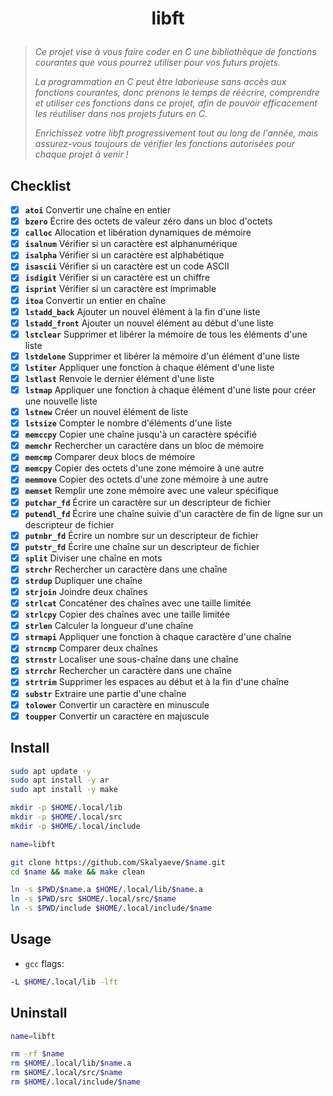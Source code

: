 # <p align="center">libft</p>

> _Ce projet vise à vous faire coder en C une bibliothèque de fonctions courantes que vous pourrez utiliser pour vos futurs projets._
>
> _La programmation en C peut être laborieuse sans accès aux fonctions courantes, donc prenons le temps de réécrire, comprendre et utiliser ces fonctions dans ce projet, afin de pouvoir efficacement les réutiliser dans nos projets futurs en C._
>
> _Enrichissez votre libft progressivement tout au long de l'année, mais assurez-vous toujours de vérifier les fonctions autorisées pour chaque projet à venir !_

## Checklist

- [x] **`atoi`** Convertir une chaîne en entier
- [x] **`bzero`** Écrire des octets de valeur zéro dans un bloc d'octets
- [x] **`calloc`** Allocation et libération dynamiques de mémoire
- [x] **`isalnum`** Vérifier si un caractère est alphanumérique
- [x] **`isalpha`** Vérifier si un caractère est alphabétique
- [x] **`isascii`** Vérifier si un caractère est un code ASCII
- [x] **`isdigit`** Vérifier si un caractère est un chiffre
- [x] **`isprint`** Vérifier si un caractère est imprimable
- [x] **`itoa`** Convertir un entier en chaîne
- [x] **`lstadd_back`** Ajouter un nouvel élément à la fin d'une liste
- [x] **`lstadd_front`** Ajouter un nouvel élément au début d'une liste
- [x] **`lstclear`** Supprimer et libérer la mémoire de tous les éléments d'une liste
- [x] **`lstdelone`** Supprimer et libérer la mémoire d'un élément d'une liste
- [x] **`lstiter`** Appliquer une fonction à chaque élément d'une liste
- [x] **`lstlast`** Renvoie le dernier élément d'une liste
- [x] **`lstmap`** Appliquer une fonction à chaque élément d'une liste pour créer une nouvelle liste
- [x] **`lstnew`** Créer un nouvel élément de liste
- [x] **`lstsize`** Compter le nombre d'éléments d'une liste
- [x] **`memccpy`** Copier une chaîne jusqu'à un caractère spécifié
- [x] **`memchr`** Rechercher un caractère dans un bloc de mémoire
- [x] **`memcmp`** Comparer deux blocs de mémoire
- [x] **`memcpy`** Copier des octets d'une zone mémoire à une autre
- [x] **`memmove`** Copier des octets d'une zone mémoire à une autre
- [x] **`memset`** Remplir une zone mémoire avec une valeur spécifique
- [x] **`putchar_fd`** Écrire un caractère sur un descripteur de fichier
- [x] **`putendl_fd`** Écrire une chaîne suivie d'un caractère de fin de ligne sur un descripteur de fichier
- [x] **`putnbr_fd`** Écrire un nombre sur un descripteur de fichier
- [x] **`putstr_fd`** Écrire une chaîne sur un descripteur de fichier
- [x] **`split`** Diviser une chaîne en mots
- [x] **`strchr`** Rechercher un caractère dans une chaîne
- [x] **`strdup`** Dupliquer une chaîne
- [x] **`strjoin`** Joindre deux chaînes
- [x] **`strlcat`** Concaténer des chaînes avec une taille limitée
- [x] **`strlcpy`** Copier des chaînes avec une taille limitée
- [x] **`strlen`** Calculer la longueur d'une chaîne
- [x] **`strmapi`** Appliquer une fonction à chaque caractère d'une chaîne
- [x] **`strncmp`** Comparer deux chaînes
- [x] **`strnstr`** Localiser une sous-chaîne dans une chaîne
- [x] **`strrchr`** Rechercher un caractère dans une chaîne
- [x] **`strtrim`** Supprimer les espaces au début et à la fin d'une chaîne
- [x] **`substr`** Extraire une partie d'une chaîne
- [x] **`tolower`** Convertir un caractère en minuscule
- [x] **`toupper`** Convertir un caractère en majuscule

## Install

```bash
sudo apt update -y
sudo apt install -y ar
sudo apt install -y make
```

```bash
mkdir -p $HOME/.local/lib
mkdir -p $HOME/.local/src
mkdir -p $HOME/.local/include
```

```bash
name=libft

git clone https://github.com/Skalyaeve/$name.git
cd $name && make && make clean

ln -s $PWD/$name.a $HOME/.local/lib/$name.a
ln -s $PWD/src $HOME/.local/src/$name
ln -s $PWD/include $HOME/.local/include/$name
```

## Usage

- `gcc` flags:

```bash
-L $HOME/.local/lib -lft
```

## Uninstall

```bash
name=libft

rm -rf $name
rm $HOME/.local/lib/$name.a
rm $HOME/.local/src/$name
rm $HOME/.local/include/$name
```
